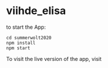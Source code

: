 # viihde_elisa
to start the App:
```
cd summerwolt2020
npm install
npm start
```
To visit the live version of the app, visit 
